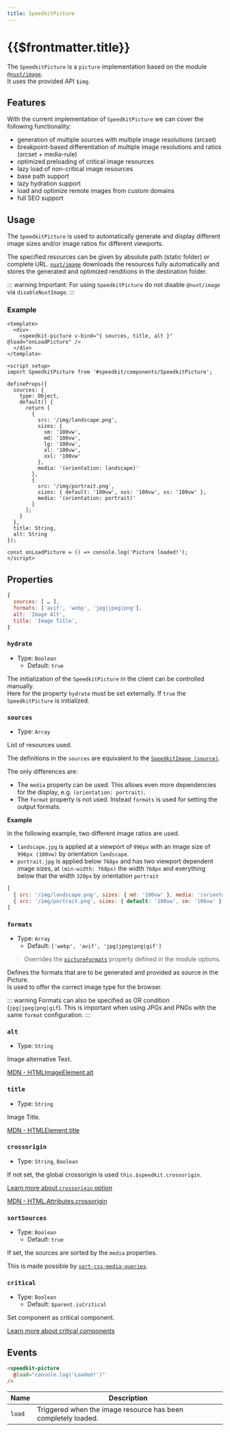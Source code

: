 ```yaml
---
title: SpeedkitPicture
---
```


# {{$frontmatter.title}}

The `SpeedkitPicture` is a `picture` implementation based on the module [`@nuxt/image`](https://image.nuxtjs.org/).  
It uses the provided API `$img`.

## Features

With the current implementation of `SpeedkitPicture` we can cover the following functionality:

- generation of multiple sources with multiple image resolutions (srcset)
- breakpoint-based differentiation of multiple image resolutions and ratios (srcset + media-rule)
- optimized preloading of critical image resources
- lazy load of non-critical image resources
- base path support
- lazy hydration support
- load and optimize remote images from custom domains
- full SEO support

## Usage

The `SpeedkitPicture` is used to automatically generate and display different image sizes and/or image ratios for different viewports.

The specified resources can be given by absolute path (static folder) or complete URL. [`nuxt/image`](https://image.nuxtjs.org/) downloads the resources fully automatically and stores the generated and optimized renditions in the destination folder.

::: warning
Important: For using `SpeedkitPicture` do not disable `@nuxt/image` via `disableNuxtImage`.
:::

### Example

````vue
<template>
  <div>
    <speedkit-picture v-bind="{ sources, title, alt }" @load="onLoadPicture" />
  </div>
</template>

<script setup>
import SpeedkitPicture from '#speedkit/components/SpeedkitPicture';

defineProps({
  sources: {
    type: Object,
    default() {
      return [
        {
          src: '/img/landscape.png',
          sizes: {
            sm: '100vw',
            md: '100vw',
            lg: '100vw',
            xl: '100vw',
            xxl: '100vw'
          },
          media: '(orientation: landscape)'
        },
        {
          src: '/img/portrait.png',
          sizes: { default: '100vw', xxs: '100vw', xs: '100vw' },
          media: '(orientation: portrait)'
        }
      ];
    }
  },
  title: String,
  alt: String
});

const onLoadPicture = () => console.log('Picture loaded!');
</script>

````

## Properties

````js
{
  sources: [ … ],
  formats: ['avif', 'webp', 'jpg|jpeg|png'],
  alt: 'Image Alt',
  title: 'Image Title',
}
````

### `hydrate`

- Type: `Boolean`
  - Default: `true`

The initialization of the `SpeedkitPicture` in the client can be controlled manually.  
Here for the property `hydrate` must be set externally.
If `true` the `SpeedkitPicture` is initialized.

### `sources`

- Type: `Array`

List of resources used.

The definitions in the `sources` are equivalent to the [`SpeedkitImage (source)`](/components/speedkit-image#source).

The only differences are:

- The `media` property can be used. This allows even more dependencies for the display, e.g. `(orientation: portrait)`.
- The `format` property is not used. Instead `formats` is used for setting the output formats.

**Example**

In the following example, two different image ratios are used.

- `landscape.jpg` is applied at a viewport of `996px` with an image size of `996px (100vw)` by orientation `landscape`.  
- `portrait.jpg` is applied below `768px` and has two viewport dependent image sizes, at `(min-width: 768px)` the width `768px` and everything below that the width `320px` by orientation `portrait`

````js
[
  { src: '/img/landscape.png', sizes: { md: '100vw' }, media: '(orientation: landscape)' },
  { src: '/img/portrait.png', sizes: { default: '100vw', sm: '100vw' }, media: '(orientation: portrait)' }
]
````

### `formats`

- Type: `Array`
  - Default: `['webp', 'avif', 'jpg|jpeg|png|gif']`

> Overrides the [`pictureFormats`](/guide/options#pictureformats) property defined in the module options.

Defines the formats that are to be generated and provided as source in the Picture.  
Is used to offer the correct image type for the browser.

::: warning
Formats can also be specified as OR condition (`jpg|jpeg|png|gif`). This is important when using JPGs and PNGs with the same `format` configuration.
:::

### `alt`

- Type: `String`

Image alternative Text.

[MDN - HTMLImageElement.alt](https://developer.mozilla.org/en-US/docs/Web/API/HTMLImageElement/alt)

### `title`

- Type: `String`

Image Title.

[MDN - HTMLElement.title](https://developer.mozilla.org/en-US/docs/Web/API/HTMLElement/title)

### `crossorigin`

- Type: `String`, `Boolean`

If not set, the global crossorigin is used `this.$speedkit.crossorigin`.

[Learn more about `crossorigin` option](https://nuxt-speedkit.grabarzundpartner.dev/options#crossorigin)

[MDN - HTML.Attributes.crossorigin](https://developer.mozilla.org/en-US/docs/Web/HTML/Attributes/crossorigin)

### `sortSources`

- Type: `Boolean`
  - Default: `true`

If set, the sources are sorted by the `media` properties.

This is made possible by [`sort-css-media-queries`](https://www.npmjs.com/package/sort-css-media-queries).

### `critical`

- Type: `Boolean`
  - Default: `$parent.isCritical`

Set component as critical component.

[Learn more about critical components](/guide/usage#critical-prop-for-critical-components)

## Events

````html
<speedkit-picture 
  @load="console.log('Loaded!')" 
/>
````

| Name   | Description                                                   |
| ------ | ------------------------------------------------------------- |
| `load` | Triggered when the image resource has been completely loaded. |
